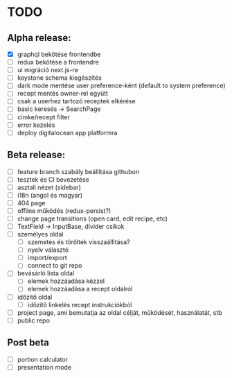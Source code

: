 # TODO

## Alpha release:

- [x] graphql bekötése frontendbe
- [ ] redux bekötése a frontendre
- [ ] ui migráció next.js-re
- [ ] keystone schema kiegészítés
- [ ] dark mode mentése user preference-ként (default to system preference)
- [ ] recept mentés owner-rel együtt
- [ ] csak a userhez tartozó receptek elkérése
- [ ] basic keresés -> SearchPage
- [ ] címke/recept filter
- [ ] error kezelés
- [ ] deploy digitalocean app platformra

## Beta release:

- [ ] feature branch szabály beállítása githubon
- [ ] tesztek és CI bevezetése
- [ ] asztali nézet (sidebar)
- [ ] i18n (angol és magyar)
- [ ] 404 page
- [ ] offline működés (redux-persist?)
- [ ] change page transitions (open card, edit recipe, etc)
- [ ] TextField -> InputBase, divider csíkok
- [ ] személyes oldal
  - [ ] szemetes és töröltek visszaállítása?
  - [ ] nyelv választó
  - [ ] import/export
  - [ ] connect to git repo
- [ ] bevásárló lista oldal
  - [ ] elemek hozzáadása kézzel
  - [ ] elemek hozzáadása a recept oldalról
- [ ] időzítő oldal
  - [ ] időzítő linkelés recept instrukciókból
- [ ] project page, ami bemutatja az oldal célját, működését, használatát, stb
- [ ] public repo

## Post beta

- [ ] portion calculator
- [ ] presentation mode
